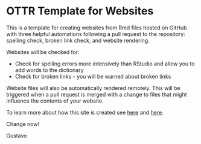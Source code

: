 # OTTR Template for Websites

This is a template for creating websites from Rmd files hosted on GitHub with three helpful automations following a pull request to the repository: spelling check, broken link check, and website rendering.

Websites will be checked for:

- Check for spelling errors more intensively than RStudio and allow you to add words to the dictionary
- Check for broken links - you will be warned about broken links

Website files will also be automatically rendered remotely. This will be triggered when a pull request is merged with a change to files that might influence the contents of your website.

To learn more about how this site is created see [here](https://bookdown.org/yihui/rmarkdown/rmarkdown-site.html) and [here](https://garrettgman.github.io/rmarkdown/rmarkdown_websites.html).

Change now!

Gustavo

